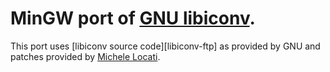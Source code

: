 # MinGW port of [GNU libiconv][libiconv-www].

This port uses [libiconv source code][libiconv-ftp] as provided by GNU and
patches provided by [Michele Locati].

[Michele Locati]: https://github.com/mlocati/gettext-iconv-windows
[gettext-ftp]: ftp://ftp.gnu.org/pub/gnu/gettext/
[libiconv-www]: https://www.gnu.org/software/libiconv/

